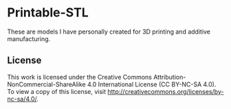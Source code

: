 Printable-STL
================
These are models I have personally created for 3D printing and additive manufacturing.

License
-------

This work is licensed under the  Creative Commons Attribution-NonCommercial-ShareAlike 4.0 International License (CC BY-NC-SA 4.0). To view a copy of this license, visit <http://creativecommons.org/licenses/by-nc-sa/4.0/>.
